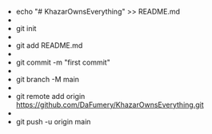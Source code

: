 - echo "# KhazarOwnsEverything" >> README.md
- 
- git init
- 
- git add README.md
- 
- git commit -m "first commit"
- 
- git branch -M main
- 
- git remote add origin https://github.com/DaFumery/KhazarOwnsEverything.git
- 
- git push -u origin main
